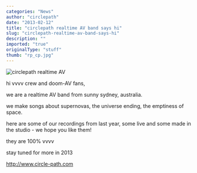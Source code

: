 ```yaml
---
categories: "News"
author: "circlepath"
date: "2013-02-12"
title: "circlepath realtime AV band says hi"
slug: "circlepath-realtime-av-band-says-hi"
description: ""
imported: "true"
originalType: "stuff"
thumb: "rp_cp.jpg"
---
```



![circlepath realtime AV](rp_cp.jpg) 

hi vvvv crew and doom-AV fans,

we are a realtime AV band from sunny sydney, australia.

we make songs about supernovas, the universe ending, the emptiness of space.

here are some of our recordings from last year, some live and some made in the studio - we hope you like them!

they are 100% vvvv

stay tuned for more in 2013

http://www.circle-path.com

